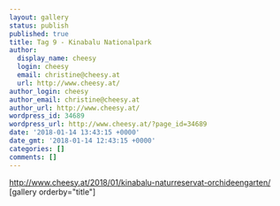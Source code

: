```yaml
---
layout: gallery
status: publish
published: true
title: Tag 9 - Kinabalu Nationalpark
author:
  display_name: cheesy
  login: cheesy
  email: christine@cheesy.at
  url: http://www.cheesy.at/
author_login: cheesy
author_email: christine@cheesy.at
author_url: http://www.cheesy.at/
wordpress_id: 34689
wordpress_url: http://www.cheesy.at/?page_id=34689
date: '2018-01-14 13:43:15 +0000'
date_gmt: '2018-01-14 12:43:15 +0000'
categories: []
comments: []
---
```

http://www.cheesy.at/2018/01/kinabalu-naturreservat-orchideengarten/
[gallery orderby="title"]
